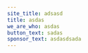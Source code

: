```yaml
---
site_title: adsasd
title: asdas
we_are_who: asdas
button_text: sadas
sponsor_text: asdasdsada
---
```

